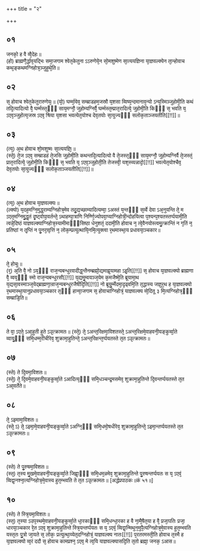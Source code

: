 +++
title = "२"

+++
## ०१
जनको᳘ ह वै व्वै᳘देहः॥  
(हो) ब्राह्मणै᳘र्द्धाव᳘यद्भिः समा᳘जगाम श्वेत᳘केतुना ऽऽरुणेये᳘न सो᳘मशुष्मेण सा᳘त्ययज्ञिना या᳘ज्ञवल्क्येन ता᳘न्होवाच कथ᳘ङ्कथमग्निहोत्र᳘ञ्जुहुथे᳘ति॥  
## ०२
स᳘ होवाच श्वेत᳘केतुरारुणेयः᳘॥ 
(यो᳘) घर्म्मा᳘वेव᳘ सम्म्राडहम᳘जस्रौ य᳘शसा व्विष्य᳘न्दमानाव᳘न्यो ऽन्य᳘स्मिञ्जुहोमी᳘ति कथं तदि᳘त्यादित्यो वै᳘ घर्म्मस्त᳘ᳫँ᳘ साय᳘मग्नौ᳘ जुहोम्यग्निर्वै᳘ घर्म्मस्त᳘म्प्रात᳘रादित्ये᳘ जुहोमी᳘ति किᳫँ᳭ स᳘ भवति य᳘ ऽएव᳘ञ्जुहोत्य᳘जस्र ऽएव᳘ श्रिया य᳘शसा भवत्येत᳘योश्च देव᳘तयोः सा᳘युज्यᳫँ᳭ सलोक᳘ताञ्जयतीति[[!!]]॥  
## ०३
(त्य᳘) अ᳘थ होवाच शो᳘मशुष्मः सा᳘त्ययज्ञिः᳘॥  
(स्ते᳘) ते᳘ज ऽएव᳘ सम्म्राडहं ते᳘जसि जुहोमी᳘ति कथन्तदि᳘त्यादित्यो वै ते᳘जस्त᳘ᳫँ᳘ साय᳘मग्नौ᳘ जुहोम्यग्निर्वै ते᳘जस्तं᳘ प्रात᳘रादित्ये᳘ जुहोमी᳘ति किᳫँ᳭ स᳘ भवति य᳘ ऽएव᳘ञ्जुहोती᳘ति तेजस्वी᳘ यश᳘स्व्यन्नादो᳘[[!!]] भवत्येत᳘योश्चैव᳘ देव᳘तयोः सा᳘युज्यᳫँ᳭ सलोक᳘ताञ्जयतीति[[!!]]॥  
## ०४
(त्य᳘) अ᳘थ होवाच या᳘ज्ञवल्क्यः॥  
(ल्क्यो) य᳘दह᳘मग्नि᳘मुद्ध᳘राम्यग्निहोत्र᳘मेव तदु᳘द्यच्छाम्यादित्यम्वा᳘ ऽअस्तं य᳘न्तᳫँ᳭ स᳘र्व्वे देवा ऽअ᳘नुयन्ति ते᳘ म ऽएत᳘मग्निमु᳘द्धृतं दृ᳘ष्ट्वोपा᳘वर्तन्ते᳘ ऽथाहम्पा᳘त्राणि निर्ण्णि᳘ज्योपवा᳘प्याग्निहोत्री᳘न्दोहयित्वा प᳘श्यन्प᳘श्यतस्तर्प्पयामी᳘ति त्वन्ने᳘दिष्ठं याज्ञवल्क्याग्निहोत्र᳘स्यामीमाᳫँ᳭सिष्ठा धेनुशतं᳘ ददामी᳘ति होवाच न᳘ त्वे᳘वैनयोस्त्वमु᳘त्क्रान्तिं न ग᳘तिं न᳘ प्रतिष्ठां न तृ᳘प्तिं न पु᳘नरा᳘वृत्तिं न᳘ लोक᳘म्प्रत्युत्थायि᳘नमि᳘त्युक्त्वा र᳘थमास्था᳘य प्रधावया᳘ञ्चकार॥  
## ०५
ते᳘ होचुः॥  
(र᳘) अ᳘ति वै᳘ नो ऽय᳘ᳫँ᳘ राज᳘न्यबन्धुरवादीद्ध᳘न्तैनम्ब्रह्मो᳘द्यमाह्व᳘यामहा ऽइ᳘ति[[!!]] स᳘ होवाच या᳘ज्ञवल्क्यो ब्राह्मणा वै᳘ व्वय᳘ᳫँ᳘ स्मो राज᳘न्यबन्धुरसौ[[!!]] य᳘द्यमु᳘म्वयञ्ज᳘येम क᳘मजैष्मे᳘ति ब्रूयामा᳘थ य᳘द्यसा᳘वस्माञ्ज᳘येद्ब्राह्मणा᳘न्राज᳘न्यबन्धुरजैषीदि᳘ति[[!!]] नो ब्रूयु᳘र्म्मेदमा᳘दृढ्वमि᳘ति त᳘द्धास्य जज्ञुर᳘थ ह या᳘ज्ञवल्क्यो र᳘थमास्था᳘यानुप्रधावया᳘ञ्चकार त᳘ᳫँ᳘ हान्वा᳘जगाम स᳘ होवाचाग्निहोत्रं᳘ याज्ञवल्क्य व्वे᳘दितू ३ मि᳘त्यग्निहोत्र᳘ᳫँ᳘ सम्म्राडि᳘ति॥  
## ०६
ते वा᳘ ऽएते᳘ ऽआ᳘हुती हुते ऽउ᳘त्क्रामतः॥ 
(स्ते᳘) ते᳘ ऽअन्त᳘रिक्षमा᳘विशतस्ते᳘ ऽअन्त᳘रिक्षमे᳘वाहवनी᳘यङ्कुर्व्वा᳘ते व्वायु᳘ᳫँ᳘ समि᳘धम्म᳘रीचीरेव᳘ शुक्रामा᳘हुतिन्ते᳘ ऽअन्त᳘रिक्षन्त᳘र्प्पयतस्ते त᳘त ऽउ᳘त्क्रामतः॥  
## ०७
(स्ते) ते दि᳘वमा᳘विशतः॥  
(स्ते᳘) ते᳘ दि᳘वमे᳘वाहवनी᳘यङ्कुर्व्वा᳘ते ऽआदित्य᳘ᳫँ᳘ समि᳘धञ्चन्द्र᳘मसमेव᳘ शुक्रामा᳘हुतिन्ते दि᳘वन्तर्प्पयतस्ते त᳘त ऽआ᳘वर्तेते॥  
## ०८
ते᳘ ऽइमामा᳘विशतः॥  
(स्ते᳘ ऽ) ते᳘ ऽइमा᳘मे᳘वाहवनी᳘यङ्कुर्व्वा᳘ते ऽअग्नि᳘ᳫँ᳘ समि᳘धमो᳘षधीरेव᳘ शुक्रामा᳘हुतिन्ते᳘ ऽइमा᳘न्तर्प्पयतस्ते त᳘त ऽउ᳘त्क्रामतः॥  
## ०९
(स्ते) ते पु᳘रुषमा᳘विशतः॥  
(स्त᳘) त᳘स्य मु᳘खमे᳘वाहवनी᳘यङ्कुर्व्वा᳘ते जिह्वा᳘ᳫँ᳘ समि᳘धम᳘न्नमेव᳘ शुक्रामा᳘हुतिन्ते पु᳘रुषन्तर्प्पयतः स य᳘ ऽएवं᳘ व्विद्वा᳘नश्ना᳘त्यग्निहोत्र᳘मे᳘वास्य हुत᳘म्भवति ते त᳘त ऽउ᳘त्क्रामतः॥ [अर्द्धप्रपाठकः॥कं ५१॥]  
## १०
(स्ते) ते स्त्रि᳘यमा᳘विशतः॥  
(स्त᳘) त᳘स्या ऽउप᳘स्थमे᳘वाहवनी᳘यङ्कुर्व्वा᳘ते धा᳘रकाᳫँ᳭ समि᳘धन्धा᳘रका ह वै ना᳘मै᳘षैत᳘या ह वै᳘ प्रजा᳘पतिः प्रजा᳘ धारया᳘ञ्चकार रे᳘त ऽएव᳘ शुक्रामा᳘हुतिन्ते स्त्रि᳘यन्तर्प्पयतः स य᳘ ऽएवं᳘ व्विद्वा᳘न्मिथुन᳘मुपै᳘त्यग्निहोत्र᳘मे᳘वास्य हुत᳘म्भवति यस्त᳘तः पु᳘त्रो जा᳘यते स᳘ लोकः᳘ प्रत्युत्था᳘य्येत᳘दग्निहोत्रं᳘ याज्ञवल्क्य नातः[[!!]] प᳘रतरमस्ती᳘ति होवाच त᳘स्मै ह या᳘ज्ञवल्क्यो व्व᳘रं ददौ स᳘ होवाच कामप्रश्न᳘ ऽएव᳘ मे त्व᳘यि याज्ञवल्क्यासदि᳘ति त᳘तो ब्रह्मा᳘ जनक᳘ ऽआस॥  
